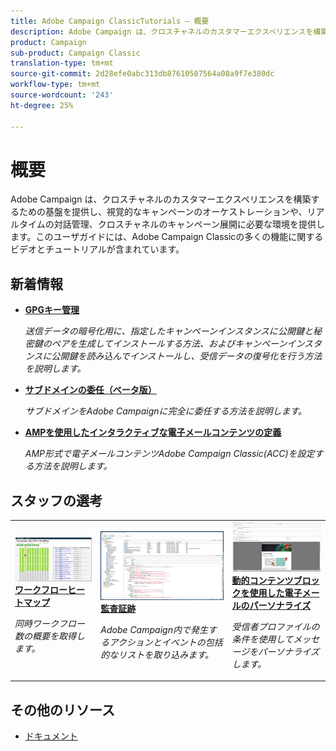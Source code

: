 ```yaml
---
title: Adobe Campaign ClassicTutorials — 概要
description: Adobe Campaign は、クロスチャネルのカスタマーエクスペリエンスを構築するための基盤を提供し、視覚的なキャンペーンのオーケストレーションや、リアルタイムの対話管理、クロスチャネルのキャンペーン展開に必要な環境を提供します。このユーザガイドには、Adobe Campaign Standardの多くの機能に関するビデオとチュートリアルが含まれています。
product: Campaign
sub-product: Campaign Classic
translation-type: tm+mt
source-git-commit: 2d28efe0abc313db87610507564a08a9f7e380dc
workflow-type: tm+mt
source-wordcount: '243'
ht-degree: 25%

---
```



# 概要

Adobe Campaign は、クロスチャネルのカスタマーエクスペリエンスを構築するための基盤を提供し、視覚的なキャンペーンのオーケストレーションや、リアルタイムの対話管理、クロスチャネルのキャンペーン展開に必要な環境を提供します。このユーザガイドには、Adobe Campaign Classicの多くの機能に関するビデオとチュートリアルが含まれています。

## 新着情報

* **[GPGキー管理](/help/acc/monitoring-campaign-classic/control-panel/gpg-key-management/gpg-key-management-overview.md)**

   *送信データの暗号化用に、指定したキャンペーンインスタンスに公開鍵と秘密鍵のペアを生成してインストールする方法、およびキャンペーンインスタンスに公開鍵を読み込んでインストールし、受信データの復号化を行う方法を説明します。*

* **[サブドメインの委任（ベータ版）](/help/acc/monitoring-campaign-classic/control-panel/subdomain-delegation.md)**

   *サブドメインをAdobe Campaignに完全に委任する方法を説明します。*

* **[AMPを使用したインタラクティブな電子メールコンテンツの定義](/help/acc/sending-messages/email-channel/defining-interactive-email-content-with-amp.md)**

   *AMP形式で電子メールコンテンツAdobe Campaign Classic(ACC)を設定する方法を説明します。*

## スタッフの選考

<table>
<tr>
  <td>
    <a href="./monitoring-campaign-classic/workflow-heatmap.md">
      <img alt="ワークフローヒートマップ（ビデオ）" src="./assets/workflow-heatmap.png"/>
    </a>
    <div>
      <a href="./monitoring-campaign-classic/workflow-heatmap.md">
    <strong>ワークフローヒートマップ</strong>
    </a>
    </div>
    <p>
    <em>同時ワークフロー数の概要を取得します。</em>
    <p>
  </td>
   <td>
    <a href="./monitoring-campaign-classic/audit-trail.md">
      <img alt="監査証跡（ビデオ）" src="./assets/acc-audit-trail.png" />
    </a>
    <div>
      <a href="./monitoring-campaign-classic/audit-trail.md">
    <strong>監査証跡</strong>
    </a>
    </div>
    <p>
    <em>Adobe Campaign内で発生するアクションとイベントの包括的なリストを取り込みます。</em>
    <p>
  </td>
  <td>
    <a href="./sending-messages/email-channel/personalization-with-dynamic-content-blocks.md">
      <img alt="動的コンテンツブロックを使用した電子メールのパーソナライズ（ビデオ）" src="./assets/ACC-Personalization.png" />
    </a>
    <div>
      <a href="./sending-messages/email-channel/personalization-with-dynamic-content-blocks.md">
    <strong>動的コンテンツブロックを使用した電子メールのパーソナライズ</strong>
    </a>
    </div>
    <p>
    <em>受信者プロファイルの条件を使用してメッセージをパーソナライズします。 </em>
    <p>
  </td>
</tr>
</table>

## その他のリソース

* [ドキュメント](https://docs.campaign.adobe.com/doc/AC/en/PTF_Starting_with_Adobe_Campaign_About_Adobe_Campaign_Classic.html)
